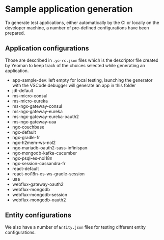 # Sample application generation

To generate test applications, either automatically by the CI or locally on the developer machine, a number of pre-defined configurations have been prepared.

## Application configurations

Those are described in `.yo-rc.json` files which is the descriptor file created by Yeoman to keep track of the choices selected while generating an application.

-   app-sample-dev: left empty for local testing, launching the generator with the VSCode debugger will generate an app in this folder
-   jdl-default
-   ms-micro-consul
-   ms-micro-eureka
-   ms-ngx-gateway-consul
-   ms-ngx-gateway-eureka
-   ms-ngx-gateway-eureka-oauth2
-   ms-ngx-gateway-uaa
-   ngx-couchbase
-   ngx-default
-   ngx-gradle-fr
-   ngx-h2mem-ws-nol2
-   ngx-mariadb-oauth2-sass-infinispan
-   ngx-mongodb-kafka-cucumber
-   ngx-psql-es-noi18n
-   ngx-session-cassandra-fr
-   react-default
-   react-noi18n-es-ws-gradle-session
-   uaa
-   webflux-gateway-oauth2
-   webflux-mongodb
-   webflux-mongodb-session
-   webflux-mongodb-oauth2

## Entity configurations

We also have a number of `Entity.json` files for testing different entity configurations.
